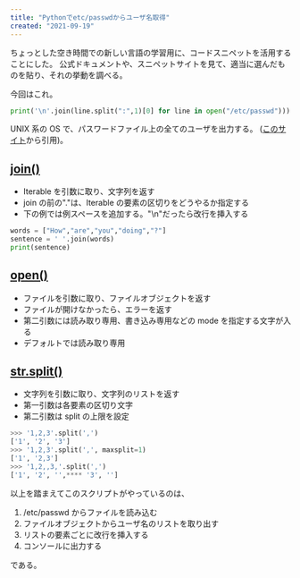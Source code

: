 ```yaml
---
title: "Pythonでetc/passwdからユーザ名取得"
created: "2021-09-19"
---
```


ちょっとした空き時間での新しい言語の学習用に、コードスニペットを活用することにした。
公式ドキュメントや、スニペットサイトを見て、適当に選んだものを貼り、それの挙動を調べる。

今回はこれ。

```python
print('\n'.join(line.split(":",1)[0] for line in open("/etc/passwd")))
```

UNIX 系の OS で、パスワードファイル上の全てのユーザを出力する。
([このサイト](https://pythonsnippets.dev/snippet/60/)から引用)。

## [join()](https://docs.python.org/3/library/stdtypes.html?highlight=join#str.join)

- Iterable を引数に取り、文字列を返す
- join の前の"."は、Iterable の要素の区切りをどうやるか指定する
- 下の例では例スペースを追加する。"\n"だったら改行を挿入する

```python
words = ["How","are","you","doing","?"]
sentence = ' '.join(words)
print(sentence)
```

## [open()](https://docs.python.org/3/library/functions.html#open)

- ファイルを引数に取り、ファイルオブジェクトを返す
- ファイルが開けなかったら、エラーを返す
- 第二引数には読み取り専用、書き込み専用などの mode を指定する文字が入る
- デフォルトでは読み取り専用

## [str.split()](https://docs.python.org/3/library/stdtypes.html?highlight=split#str.split)

- 文字列を引数に取り、文字列のリストを返す
- 第一引数は各要素の区切り文字
- 第二引数は split の上限を設定

```python
>>> '1,2,3'.split(',')
['1', '2', '3']
>>> '1,2,3'.split(',', maxsplit=1)
['1', '2,3']
>>> '1,2,,3,'.split(',')
['1', '2', '',**** '3', '']
```

以上を踏まえてこのスクリプトがやっているのは、

1. /etc/passwd からファイルを読み込む
2. ファイルオブジェクトからユーザ名のリストを取り出す
3. リストの要素ごとに改行を挿入する
4. コンソールに出力する

である。
